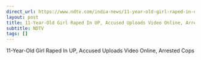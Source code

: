 ```yaml
---
direct_url: https://www.ndtv.com/india-news/11-year-old-girl-raped-in-up-accused-uploads-video-online-arrested-cops-6308308
layout: post
title: 11-Year-Old Girl Raped In UP, Accused Uploads Video Online, Arrested  Cops
subtitle: NDTV
tags: []
---
```


11-Year-Old Girl Raped In UP, Accused Uploads Video Online, Arrested  Cops

